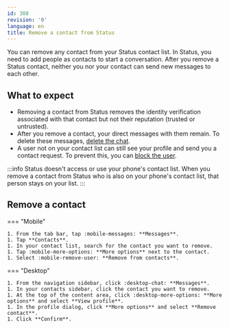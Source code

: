```yaml
---
id: 308
revision: '0'
language: en
title: Remove a contact from Status
---
```


You can remove any contact from your Status contact list. In Status, you need to add people as contacts to start a conversation. After you remove a Status contact, neither you nor your contact can send new messages to each other.

## What to expect

- Removing a contact from Status removes the identity verification associated with that contact but not their reputation (trusted or untrusted).
- After you remove a contact, your direct messages with them remain. To delete these messages, [delete the chat](../messaging-and-web3-browser/delete-a-chat-with-someone.md).
- A user not on your contact list can still see your profile and send you a contact request. To prevent this, you can [block the user](../block-someone-in-status.md).

:::info
Status doesn't access or use your phone's contact list. When you remove a contact from Status who is also on your phone's contact list, that person stays on your list.
:::

## Remove a contact

=== "Mobile"

    1. From the tab bar, tap :mobile-messages: **Messages**.
    1. Tap **Contacts**.
    1. In your contact list, search for the contact you want to remove.
    1. Tap :mobile-more-options: **More options** next to the contact.
    1. Select :mobile-remove-user: **Remove from contacts**.

=== "Desktop"

    1. From the navigation sidebar, click :desktop-chat: **Messages**.
    1. In your contacts sidebar, click the contact you want to remove.
    1. At the top of the content area, click :desktop-more-options: **More options** and select **View profile**.
    1. In the profile dialog, click **More options** and select **Remove contact**.
    1. Click **Confirm**.
